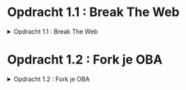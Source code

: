 # Opdracht 1.1 : Break The Web

<details><summary>Opdracht 1.1 : Break The Web</summary>
	
## Afbeeldingen uitzetten

>Deze kan je disabelen in chrome settings > site settings > images

https://www.baasenbaas.nl/

* Navigatie bar werkt niet meer op Baas & Baas, de navigatie items/text zijn er wel maar hebben dezelfde kleur als de achtergrond
* Logos laden niet
* Background-images werken niet p -> sommige websites gebruiken heel veel background-images ter decoratie met tekst daarover heen, deze tekst is soms niet meer leesbaar als de background-image weg is omdat de tekst dan dezelfde kleur heeft als de background-color. Een oplossing hiervoor is om de container ook een background-color te geven (wanneer images uitstaan en de background image niet geladen word kan word de background color zichtbaar en kan je de tekst alsnog lezen)
* Images missen, dit kan ervoor zorgend dat de pagina een awkward layout heeft. Een oplossing hiervoor zou om images in een container te zetten en de container een background-color te geven. Op deze manier ziet de gebruiker alsnog de skeleton UI en blijft de layout intact.
* Als een pagina bestaat uit alleen maar images en deze ontbreken dan heb je eigenlijk een lege pagina met een header en een footer. Het is niet duidelijk waarvoor de pagina bedoeld is

https://esportsgamearena.nl/

* Videos worden niet geblocked 
* `<i>` tags werken wel met unicode karakters dus het is mogelijk om “images” na te maken (zie hieronder)
￼
* Grote lege ruimtes waar images moeten zijn, vaak heb je eerst niet door dat er een image moet komen omdat er niet zo’n “image not loaded” icon komt. Dit heeft te maken met dat het background images zijn en die laten niet zo’n icon zien.
* Sommige pagina’s werken 100%, sommige pagina’s zijn totaal niet te gebruiken (bv de kalender => deze gebruikt veel images die allemaal niet laden & de tekst heeft dezelfde achtergrond kleur als de tekst waardoor deze niet meer te lezen valt)
* Kleine images ter decoratie voor tekst in buttons mist

http://grandcafedezaak.nl/home.html

* Grote witruimtes waar grote plaatjes horen te staan
* Layout misvormd maar wel bruikbaar

https://www.cmd-amsterdam.nl/

* Videos doen het 
* Gebruikt backgroundcolors waardoor de layout intact blijft
* Sommige pagina’s hebben alleen een foto waardoor de hele pagina niet meer te gebruiken valt
* Favicon.png doen het wel -> komt waarhschijnlijk omdat dit in een <link> tag staat in de <head>



## LocalStorage uitzetten (hierbij staan cookies ook uit)
>Deze kan je disabelen in chrome settings > site settings > cookies

het valt op dat sommige websites een error krijgen hierdoor: "Failed to read the 'localStorage' property from 'Window': Access is denied for this document." de websites checken waarschijnlijk of localStorage leeg is of niet. maar er word niet gecheckt of ze toestemming hebben tot de localStorage. de website kan de localStorage niet eens accessen en kan dus ook niet checken of deze leeg is.

ik denk dat de browser onderwater kijkt of je toegang hebt tot hun localStorage database

het is dus slim om eerst te checken of je toegang hebt tot localStorage voordat je deze probeert te accessen

https://www.reddit.com/r/Monstercat/new/

* Op reddit ben ik uitgelogd -> Subreddit specific styling opties doen het niet meer

https://www.twitch.tv/

* Twitch gaat helemaal kapot en laat niks zien, de homepage kan niet eens laden

https://www.linkedin.com/feed/

* Linkedin logt je ook uit 

https://soundcloud.com/

* Soundcloud logt je uit

</details>

# Opdracht 1.2 : Fork je OBA

<details><summary>Opdracht 1.2 : Fork je OBA</summary>

>Onderzochte website: https://isirthijs.github.io/project-1-1920


## Geteste Features 

* Afbeeldingen uitzetten
	* De browser prevent websites van images laten zien (dmv `<img>` & `background-image`?)
* Custom Fonts uitzetten
	* De browser prevent websites van custom fonts laten zien (dmv extensions; `.woff`, `.toff`, `,otf` etc?)
* Kleur uitzetten & Kleurenblindheid instellen
	* Er zijn vele soorten kleurenblindheid en het is eigenlijk onmogelijk om je website er mooi uit te laten zien voor alle verschillende soorten kleurenblindheid. Wel kan je ervoor zorgen dat mensen je content kunnen lezen dmv contrast.
* Muis/Trackpad uitzetten
	* De OS prevent websites van de trackpad gebruiken, kan je zonder een muis (goed) door de website navigeren?
* Throttle internet (slow internet)
	* Hoe ziet jouw website eruit als files langzamer/niet ingeladen worden?
* Javascript uitzetten
	* Hoe ziet jouw website eruit als de JS file niet geaccessed kan worden?
* Cookies uitzetten
	* Hoe ziet jouw website eruit als de cookies niet geaccessed kunnen worden?
* localStorage uitzetten
	* Hoe ziet jouw website eruit als de localStorage niet geaccessed kan worden?






## Devices

<details><summary>Huawei Ascend Y300</summary>

Device : Huawei Ascend Y300

Browser : Android Browser 

OS : | running Android 4.1.1

>UA : Mozilla/5.0 (Linux; U; Android 4.1.1; nl-nl; HUAWEI Y300-0100 Build/HuaweiY300-0100) AppleWebKit/534.30 (KHTML, like Gecko) Version/4.0 Mobile Safari/534.30


Het onderzoeken van dit toestel is niet gelukt, want we konden geen verbinding maken met de website zelf. De website staat gehost op `github-pages`; Wanneer we op google op github zochten kregen we gewoon resultaten dus het lag niet aan de internet-verbinding. Maar als we dan op een link naar github klikte dan kregen we een melding/pop-up: `could not connect with secure server`. Vervolgens werd je herleid naar de google-search pagina.

We hebben dit probleem niet kunnen verhelpen en uiteindelijk is het niet opgelost.

</details>



<details><summary>Apple iPod Touch</summary>

Device : Apple iPod Touch

Browser : Safari 

OS : running iOS 5.0.1

>UA : Mozilla/5.0 (iPod; CPU iPhone OS 5_0_1 like MacOS X) AppleWebKit/534.46 (KHTML, like Gecko) Version/5.1 Mobile/9A405 Safari/7534.48.3


Het onderzoeken van dit toestel is niet gelukt, want we konden geen verbinding maken met de website zelf. De website staat gehost op `github-pages`; Wanneer we op google op github zochten kregen we gewoon resultaten dus het lag niet aan de internet-verbinding. Maar als we dan op een link naar github klikte dan kregen we een melding/pop-up: `could not connect with secure server`. Vervolgens werd je herleid naar de google-search pagina.

We hebben dit probleem niet kunnen verhelpen en uiteindelijk is het niet opgelost.

</details>



<details><summary>Windows RT 8.1</summary>

Device : Windows RT 8.1

Browser : Internet Explorer 11.0

OS : Windows 

>UA : Mozilla/5.0 (Windows NT 6.3; ARM; Trident/7.0; Touch; .MET4.OE; NET4.OC; Tablet PC 2.0; rv:11:0) like Gecko 


Bij het onderzoeken van de website kwamen we al snel achter een probleem; JS ES6 modules worden niet gesupport in IE 11.0! In de JS code worden meteen als eerste de verschillende modules geimporteerd, dit betekent dat het bij de eerste regel JS al fout gaat.

![image](https://user-images.githubusercontent.com/45405413/76567512-32a5c300-64af-11ea-8c67-7805d40f4469.png)

</details>






## Browsers & Problemen die voorkwamen

<details><summary>Chrome</summary>

Browser (version) : Chrome 80

Device : macOS Catalina 10.15

>UA : Mozilla/5.0 (Macintosh; Intel Mac OS X 10_15_1) AppleWebKit/537.36 (KHTML, like Gecko) Chrome/80.0.3987.132 Safari/537.36

**Afbeeldingen uitzetten**

Mijn OBA website heeft bijna afbeeldingen; alleen een logo & custom checkbox indicators. Deze zijn allemaal weg. De inputs zijn nog steeds te gebruiken omdat de `:checked` state een zwaardere `font-weight` heeft, dit verschil is moeilijk te zien en valt niet op maar is in theorie functioneel. 

De loading state bevat ook een plaatje maar dit zijn HTML elementen die vormgegeven zijn en zijn dus nog zichtbaar!

**Custom Fonts uitzetten**

>Er worden geen custom fonts gebruikt op mijn website; verder zijn er fallbacks voor alle fonts (Arial, Helvetica, sans-serif)

**Kleur uitzetten & Kleurblindheid**

OBA heeft weinig kleur, eigenlijk gebruikt het grotendeels wit & zwart met af en toe een beetje rood. Dit kleurenpalet maakt voor een goed contrast.

Om ervoor te zorgen dat de website te gebruiken is voor mensen met kleurenblindheid moet het contrast goed zijn; ik heb een test gedaan op https://color.a11y.com/Contrast/

>Congratulations

>No automated color contrast issues found on the webpage tested

**Muis/Trackpad uitzetten**

Je kan de volledige website door navigeren met `tab`; het enige probleem is dat er geen visuele feedback is omdat `*:focus { outline: none; }` in de CSS staat. Verder is de setup zo gemaakt dat het over de oude content geplaatst is met een `z-index`, de oude content is echter nogsteeds toegankelijk dmv `tab` dit betekent dat de gebruiker dus al naar pagina's kan navigeren door de header te gebruiken met `tab`.

**Throttle internet (slow internet)**

Internet throttling (slow 3G) valt niet echt op op mijn OBA website, wanneer de data geladen moet worden is er een loading state te zien. Het enige effect is dat het wat langer kan duren om de data te `fetchen`. Alle JS die er is om user-input te verwerken/events te handelen, er gaat dus niks kapot omdat de user deze `addEventListeners` pas kan triggeren wanneer de content geladen is.

**Javascript uitzetten**

Wanneer JS uitstaat kan de gebruiker alleen de header zien/gebruiken. Deze heeft echter niet veel nut omdat de content van de pagina's geladen (& gemaakt) word in JS. Dit betekent dat de website niet te gebruiken is zonder JS op het moment.

**Cookies uitzetten**

>Er worden geen cookies gebruikt op mijn website

**localStorage uitzetten**

Als localStorage uitstaat gaat de gehele website kapot, dit heeft te maken met het feit dat er geen check is of de website `access` heeft tot de localStorage. Dit betekent dat er een error ontstaat en dat JS stopt.

>Uncaught DOMException: Failed to read the 'localStorage' property from 'Window': Access is denied for this document.

</details>





<details><summary>Firefox</summary>

Browser (version) : Firefox 74.0

Device : macOS Catalina 10.15

>UA : Mozilla/5.0 (Macintosh; Intel Mac OS X 10.15; rv:74.0) Gecko/20100101 Firefox/74.0


**Afbeeldingen uitzetten**

Mijn OBA website heeft bijna afbeeldingen; alleen een logo & custom checkbox indicators. Deze zijn allemaal weg. De inputs zijn nog steeds te gebruiken omdat de `:checked` state een zwaardere `font-weight` heeft, dit verschil is moeilijk te zien en valt niet op maar is in theorie functioneel. 

De loading state bevat ook een plaatje maar dit zijn HTML elementen die vormgegeven zijn en zijn dus nog zichtbaar!

**Custom Fonts uitzetten**

>Er worden geen custom fonts gebruikt op mijn website; verder zijn er fallbacks voor alle fonts (Arial, Helvetica, sans-serif)

**Kleur uitzetten & Kleurblindheid**

OBA heeft weinig kleur, eigenlijk gebruikt het grotendeels wit & zwart met af en toe een beetje rood. Dit kleurenpalet maakt voor een goed contrast.

Om ervoor te zorgen dat de website te gebruiken is voor mensen met kleurenblindheid moet het contrast goed zijn; ik heb een test gedaan op https://color.a11y.com/Contrast/

>Congratulations

>No automated color contrast issues found on the webpage tested

**Muis/Trackpad uitzetten**

In Firefox kan je niet door de website navigeren, alles is kapot qua navigatie; header navigatie links, inputs & anchors zijn allemaal niet tabbaar. 

**Throttle internet (slow internet)**

Internet throttling (regular 2G) is niet hinderend, de website is snel en alles laad alsnog bijna instantly. Het enige waarbij het te merken is dat wanneer je de pagina refreshed het een seconde duurt voordat die opnieuw JS uitvoert. (dit is te zien omdat je de pagina opnieuw gegenerate ziet worden wanneer de JS ingeladen is!)

**Javascript uitzetten**

Wanneer JS uitstaat kan de gebruiker alleen de header zien/gebruiken. Deze heeft echter niet veel nut omdat de content van de pagina's geladen (& gemaakt) word in JS. Dit betekent dat de website niet te gebruiken is zonder JS op het moment.

**Cookies uitzetten**

>Er worden geen cookies gebruikt op mijn website

**localStorage uitzetten**

Als localStorage uitstaat gaat de gehele website kapot, dit komt doordat de localStorage leeg is volgens de browser. Het aparte hier is dat het zegt dat de localStorage leeg is; dit is raar omdat een lege localStorage opgevangen word in JS en dan word de data aangemaakt in JS en vervolgens in localStorage gezet.  

>TypeError: localStorage is null


</details>



<details><summary>Safari</summary>

Browser (version) : Safari 13.0.3

Device : macOS Catalina 10.15

>UA : Mozilla/5.0 (Macintosh; Intel Mac OS X 10_15_1) AppleWebKit/605.1.15 (KHTML, like Gecko) Version/13.0.3 Safari/605.1.15


**De iconen input-konden niet geladen worden op safari**

>Failed to load resource: the server responded with a status of 404 () https://isirthijs.github.io/assets/icons/book_closed.svg

**Afbeeldingen uitzetten**

Icons laden niet (maar dat was ook al zo zonder de `disable images`), het logo in de header word wel geshowed. Dit is raar want dat is een `<img>` tag en ik had verwacht dat deze niet zichtbaar zou zijn.

(uitgezet in: Develop > disable images)

**Custom Fonts uitzetten**

>Er worden geen custom fonts gebruikt op mijn website; verder zijn er fallbacks voor alle fonts (Arial, Helvetica, sans-serif)

**Kleur uitzetten & Kleurblindheid**

OBA heeft weinig kleur, eigenlijk gebruikt het grotendeels wit & zwart met af en toe een beetje rood. Dit kleurenpalet maakt voor een goed contrast.

Om ervoor te zorgen dat de website te gebruiken is voor mensen met kleurenblindheid moet het contrast goed zijn; ik heb een test gedaan op https://color.a11y.com/Contrast/

>Congratulations

>No automated color contrast issues found on the webpage tested

**Muis/Trackpad uitzetten**

Website werkt niet, het enige in wat focus kan krijgen is de safari zoekbalk. Alle elementen worden genegeerd.

**Throttle internet (slow internet)**

- Niet mogelijk zonder een extern programma te installeren (hypothese: waarschijnlijk gebeurd hetzelfde als bij chrome & firefox)

**Javascript uitzetten**

Wanneer JS uitstaat kan de gebruiker alleen de header zien/gebruiken. Deze heeft echter niet veel nut omdat de content van de pagina's geladen (& gemaakt) word in JS. Dit betekent dat de website niet te gebruiken is zonder JS op het moment.

**Cookies uitzetten**

>Er worden geen cookies gebruikt op mijn website

**localStorage uitzetten**

Wanneer localStorage uitstaat gaat de hele website kapot. Hetzelfde gebeurd er als bij chrome en firefox alleen deze keer weer met een andere error!

>SecurityError: The operation is insecure.

</details>






## Browser Feature : Theorieën, Bevindingen & Oplossingen

<details><summary>Afbeeldingen uitzetten</summary>

Afbeeldingen laden niet -> maar sommige formaten kunnen wel geladen worden.

Zo worden de volgende elementen NIET weergegeven:
* `<img>`
* `background-image`

Maar worden de volgende elementen WEL weergegeven:
* `<video>`
* favicons (zelfs als .png ipv .ico)
* `<picture>`
* unicode karakters 
* `<svg>`

Ik denk dat de browser niet kijkt naar file extension maar kijkt naar de tag/property names en deze automatisch blokkeert.

Een van de grootste problemen is dat zonder images de layouts van websites kapot gaan & er veel image reflow plaats vind. Ook zijn er veel `background-images` voor decoratieve doeleinden. Als je een witte body background-color hebt met een donkere background-image met daarover weer witte tekst dan kan je de witte tekst niet lezen omdat deze nu op de witte achtergrond staat.

Deze problemen zijn allemaal voorkombaar; gebruik een skeleton UI om image reflow te voorkomen en je layout intact te houden. Geef naast een background-image ook een background-color op. Door een background-color te gebruiken valt de tekst niet meer weg.

Verder kan je dus ook door allemaal andere tags te gebruiken images na doen; kleine iconen hoeven niet perse `<img>` te zijn maar kunnen ook `<i>` (fontawesome) of unicode karakters zijn die gestyled zijn om op een image te lijken.


</details>



<details><summary>Custom Fonts uitzetten</summary>

Custom Fonts laden niet -> de browser gebruikt fallbacks.

Ik denk dat de browser kijkt naar de extensions en op deze manier bepaald welke files er niet geladen mogen worden (`.woff`, `.toff`, `.otf` etc.)

Het kan ervoor zorgen dat de website voor een splitseconde geen tekst laat zien omdat de browser probeert het custom font te laden.

Verder heeft het niet echt een super grote impact voor de meeste websites. Bijna alle websites op het web gebruiken fallbacks en het is een commenly-used best-practice. Wel kan het ervoor zorgen dat de website er minder mooi uitziet omdat de fallback fonts minder goed samen gaan met het design.

Als oplossing kan je font-display gebruiken om de browser eerst een fallback font te laten zien terwijl het custom font word ingeladen. 

</details>


<details><summary>Kleur uitzetten & Kleurenblindheid instellen</summary>

Kleurenblindheid is een veel voorkomend probleem wat ervoor kan zorgen dat mensen sommige kleuren niet goed kunnen zien/als andere kleuren zien.

Het grootste probleem met kleurenblindheid is dat er soms bijna geen sprake is van contrast omdat 2 kleuren heel erg op elkaar lijken. Dit kan ervoor zorgen dat de gebruiker sommige content niet ziet/kan lezen.

Om dit op te lossen moet je rekening houden met het design en het gebruikte kleurenpalet. Ook kan je zelf een functie schrijven die het gebruikte kleurenpalet kan aanpassen. 

</details>



<details><summary>Muis/Trackpad uitzetten</summary>

De muis & trackpad events triggeren geen functies 

Dit kan ervoor zorgen dat pagina's moeilijk/niet te gebruiken zijn, als de navigatie niet meer werkt kan de gebruiker ook meteen je website niet meer gebruiken.

Om dit te voorkomen moet je je HTML slim schrijven, hiermee kan je bijna alle problemen al oplossen. `a`, `button`, `input` & `textarea` tags zijn allemaal uit zichzelf focussable. Dit betekent dat ze focus kunnen krijgen. Alle elementen die focus kunnen krijgen kan je accessen/naar navigeren dmv `tab`. Want `tab` geeft focus aan het volgende element dat focussable is in de HTML volgorde -> als deze buiten de viewport staat word en automatisch naar gescrolled.

Verder kan je het ook nog beter accessable maken dmv JS functies die andere vormen van navigatie aanbieden.

</details>



<details><summary>Throttle internet</summary>

Internet is langzamer

Een langzame internet connectie / een internet verbinding die vaak wegvalt kan erg problematisch zijn. De internet verbinding word namelijk gebruikt om de CSS, images, JS, externe scripts & data op te halen / in te laden.

Als je internet verbinding echt te slecht is kan dit betekenen dat de files niet geladen worden. 

Als de files/assets wat later worden ingeladen dan betekent het meestal dat de website er even wat lelijker uitziet of dat deze voor een korte tijd nog niet interactief is.

Als de files/assets niet geladen worden dan kan dit betekenen dat de website niet te gebruiken valt.

Om dit te voorkomen zijn er een paar dingen die je kan doen; de meeste komen neer op nadenken over wat je website echt allemaal nodig heeft.
Heel veel websites zijn bedoeld om alleen maar informatie over te brengen. Dit kan je met HTML doen en daarvoor hoeft niet altijd perse JS geladen te worden. Verder moet je goed nadenken over wat je met JS doet, heel veel dingen die je in HTML kan doen worden vaak vervangen/gedaan in JS (denk bijvoorbeeld aan frameworks zoals React) dit kan ervoor zorgen dat functionaliteiten het niet doen die wel mogelijk zijn in alleen meet HTML.

</details>



<details><summary>Javascript uitzetten</summary>

Javascript uitzetten zorgt ervoor dat mijn OBA website niet meer functioneert. Alle content (opm de header na) word opgehaald/gemaakt in JS en vervolgens in de DOM gezet. Dit betekent dat zonder JS al deze content niet bestaat en je een lege pagina gerserved krijgt.

Al zou deze content in de HTML staan dan zouden waarschijnlijk veel interacties kapot zijn op de core-web interacties na (denk aan linken).

Om te voorkomen dat de website kapot gaat zonder Javascript kan je ervoor zorgen dat alle basis functionaliteiten mogelijk zijn met HTML & CSS. Vervolgens kan je de interacties verbeteren (progressive enhancement) als resourcse zoals JS enabled zijn. (of server-side renderen?)

</details>


<details><summary>Cookies uitzetten </summary>

Cookies worden veel gebruikt om gegevens op te slaan zoals user-profiles, log-ins & preferences. Zonder cookies zijn de websites die hier op relyen niet kapot maar wel minder gebruiks vriendelijk. Zo kan de gebruiker uitgelogd zijn of zijn custom styling opties (denk aan subreddits) weg zijn.

De website is vaak nog wel gebruikbaar, de browser onthoud alleen wat minder gegevens van je en dus moet je deze mogelijk opnieuw beantwoorden (inloggen).

Om dit te voorkomen kan je de gevevens opslaan in een database / localStorage ipv cookies maar dit brengt ook weer privacy/security risks en zijn het meestal niet waard.

</details>


<details><summary>localStorage uitzetten </summary>

localStorage word vaak gebruikt om data op te slaan zodat deze niet elke keer opnieuw opgehaald hoeft te worden.

Als je localStorage uitzet kan het zijn dat websites wat minder data hebben en deze moeten aanvullen. Dit zou betekenen dat de website resources moet laden en kan even duren. Websites kunnen echter ook nog verder kapot gaan -> veel websites handelen hun localStorage access check niet goed of hebben er geen een. Als dit niet goed afgehandeld word dan geeft de browser een error en loop het JS bestand vast.

Dit probleem valt te voorkomen door te kijken of je access hebt tot de localStorage; dit kan met een simpele check en is eigenlijk een hele basisch oplossing.

</details>




## Screenreader

Ik heb in de HTML het `lang` attribuut van **en** verandert naar **nl** zodat de nederlandee content ook voorgelezen word door een nederlandse stem. 

De overviewpagina is uitleesbaar, wel erg vervelend dat de elementen uitgelezen worden; zo krijg je elke keer te horen “heading level 4” etc. 

Ik weet niet of de mensen die screenreaders gebruiken het interessant vinden om te horen wat voor element de focus heeft maar als dat niet belangrijk is dan kan je dit misschien voorkomen door er een “aria” attribuut op te zetten.
Aan de andere kant kan ik me ook wel weer voorstellen dat mensen die screenreaders gebruiken willen weten dat het een titel of iets dergelijk is (blinde mensen).

Wanneer je letterlijk op de `<a>` hoverde werd alle content voorgelezen (wat de bedoeling is), maar als je over een van de child-nodes hoverde dan word alleen dat element voorgelezen. Met `tab` werkt dit dus erg goed, maar met de muis minder. Een manier om dit probleem te voorkomen kan misschoen `pointer-events: none` zijn. Op deze manier werkt de link nogsteeds en is alle content leesbaar terwijl het element geen hover-state heeft en dus niet een screenreader kan trigerren.

Verder viel het me op dat als in een `<a>` een `<h4>`, `<p>` & `<p>` bevat dat er geen pauzes tussen de elementen zitten. Er word rechtstreeks van element naar element gegaan; ik kan me voorstellen dat als je dit dagelijks gebruikt dat dit geen probleem is. Maar voor de personen bij wie het wel een probleem is valt dit probleem te verhelpen; er moeten `.` achter de zinnen gezet worden zodat de screenreader een korte pauze neemt tussen de zinnen.


De profielpagina werkt ook normaal, echter kan ik de `<input>` niet laten voorlezen door de screenreader, dit zo mogelijk zijn met `aria-label`.

</details>
